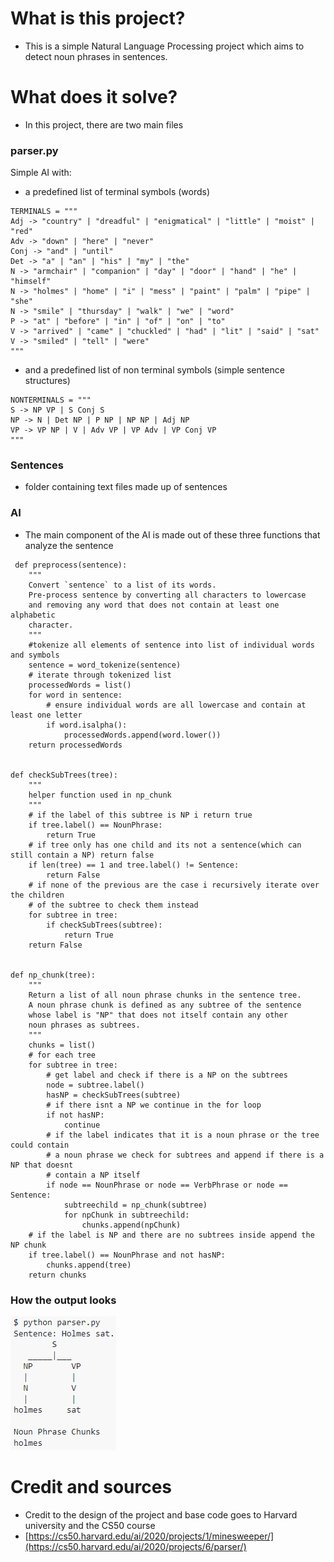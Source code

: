 # What is this project?
- This is a simple Natural Language Processing project which aims to detect noun phrases in sentences.
# What does it solve?
- In this project, there are two main files
### parser.py
Simple AI with:
 - a predefined list of terminal symbols (words) 
```
TERMINALS = """
Adj -> "country" | "dreadful" | "enigmatical" | "little" | "moist" | "red"
Adv -> "down" | "here" | "never"
Conj -> "and" | "until"
Det -> "a" | "an" | "his" | "my" | "the"
N -> "armchair" | "companion" | "day" | "door" | "hand" | "he" | "himself"
N -> "holmes" | "home" | "i" | "mess" | "paint" | "palm" | "pipe" | "she"
N -> "smile" | "thursday" | "walk" | "we" | "word"
P -> "at" | "before" | "in" | "of" | "on" | "to"
V -> "arrived" | "came" | "chuckled" | "had" | "lit" | "said" | "sat"
V -> "smiled" | "tell" | "were"
"""
```
   - and a predefined list of non terminal symbols (simple sentence structures)
   ```
NONTERMINALS = """
S -> NP VP | S Conj S 
NP -> N | Det NP | P NP | NP NP | Adj NP 
VP -> VP NP | V | Adv VP | VP Adv | VP Conj VP
"""
```
### Sentences
- folder containing text files made up of sentences
### AI
- The main component of the AI is made out of these three functions that analyze the sentence
```
 def preprocess(sentence):
    """
    Convert `sentence` to a list of its words.
    Pre-process sentence by converting all characters to lowercase
    and removing any word that does not contain at least one alphabetic
    character.
    """
    #tokenize all elements of sentence into list of individual words and symbols
    sentence = word_tokenize(sentence)
    # iterate through tokenized list
    processedWords = list()
    for word in sentence:
        # ensure individual words are all lowercase and contain at least one letter
        if word.isalpha(): 
            processedWords.append(word.lower())
    return processedWords


def checkSubTrees(tree):
    """
    helper function used in np_chunk
    """
    # if the label of this subtree is NP i return true
    if tree.label() == NounPhrase:
        return True
    # if tree only has one child and its not a sentence(which can still contain a NP) return false
    if len(tree) == 1 and tree.label() != Sentence:
        return False 
    # if none of the previous are the case i recursively iterate over the children
    # of the subtree to check them instead
    for subtree in tree:
        if checkSubTrees(subtree):
            return True
    return False


def np_chunk(tree):
    """
    Return a list of all noun phrase chunks in the sentence tree.
    A noun phrase chunk is defined as any subtree of the sentence
    whose label is "NP" that does not itself contain any other
    noun phrases as subtrees.
    """
    chunks = list()
    # for each tree
    for subtree in tree:
        # get label and check if there is a NP on the subtrees
        node = subtree.label()
        hasNP = checkSubTrees(subtree)
        # if there isnt a NP we continue in the for loop
        if not hasNP:
            continue
        # if the label indicates that it is a noun phrase or the tree could contain
        # a noun phrase we check for subtrees and append if there is a NP that doesnt
        # contain a NP itself
        if node == NounPhrase or node == VerbPhrase or node == Sentence:
            subtreechild = np_chunk(subtree)
            for npChunk in subtreechild:
                chunks.append(npChunk)
    # if the label is NP and there are no subtrees inside append the NP chunk
    if tree.label() == NounPhrase and not hasNP:
        chunks.append(tree)
    return chunks
```
### How the output looks
![alt text](https://github.com/garciadiazjuan/AI/blob/main/LANGUAGE/Parser/images/output_example.png)

# Credit and sources
- Credit to the design of the project and base code goes to Harvard university and the CS50 course
- [https://cs50.harvard.edu/ai/2020/projects/1/minesweeper/](https://cs50.harvard.edu/ai/2020/projects/6/parser/)

